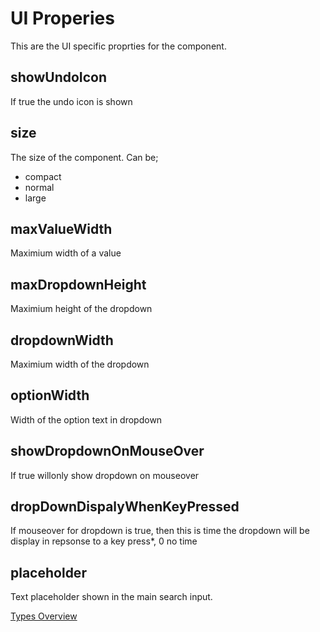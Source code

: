 # UI Properies
This are the UI specific proprties for the component.

## showUndoIcon
If true the undo icon is shown
## size
The size of the component. Can be;
- compact
- normal
- large
## maxValueWidth
Maximium width of a value
## maxDropdownHeight
Maximium height of the dropdown
## dropdownWidth
Maximium width of the dropdown
## optionWidth
Width of the option text in dropdown
## showDropdownOnMouseOver
If true willonly show dropdown on mouseover
## dropDownDispalyWhenKeyPressed
If mouseover for dropdown is true, then this is time the dropdown will be display in repsonse to a key press*, 0 no time
## placeholder
Text placeholder shown in the main search input.

[Types Overview](./Overview.md)